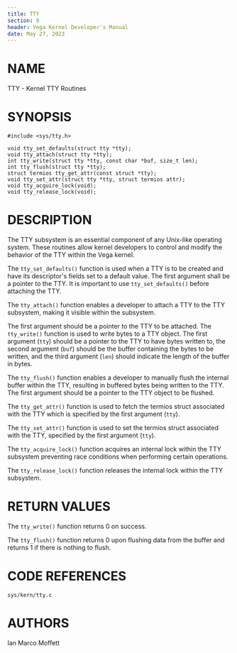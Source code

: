 ```yaml
---
title: TTY
section: 9
header: Vega Kernel Developer's Manual
date: May 27, 2023
---
```


# NAME
TTY - Kernel TTY Routines

# SYNOPSIS
```
#include <sys/tty.h>

void tty_set_defaults(struct tty *tty);
void tty_attach(struct tty *tty);
int tty_write(struct tty *tty, const char *buf, size_t len);
int tty_flush(struct tty *tty);
struct termios tty_get_attr(const struct *tty);
void tty_set_attr(struct tty *tty, struct termios attr);
void tty_acquire_lock(void);
void tty_release_lock(void);
```

# DESCRIPTION
The TTY subsystem is an essential component of any
Unix-like operating system. These routines allow
kernel developers to control and modify the behavior
of the TTY within the Vega kernel.

The ``tty_set_defaults()`` function is used when a TTY is to be created
and have its descriptor's fields set to a default value.
The first argument shall be a pointer to the TTY.
It is important to use ``tty_set_defaults()`` before attaching the TTY.

The ``tty_attach()`` function enables a developer to attach
a TTY to the TTY subsystem, making it visible within the subsystem.

The first argument should be a pointer to the TTY to be attached.
The ``tty_write()`` function is used to write bytes to a
TTY object. The first argument (``tty``) should be a pointer to the TTY
to have bytes written to, the second argument (``buf``) should be the
buffer containing the bytes to be written, and the third argument
(``len``) should indicate the length of the buffer in bytes.

The ``tty_flush()`` function enables a developer to manually
flush the internal buffer within the TTY, resulting in buffered
bytes being written to the TTY. The first argument should
be a pointer to the TTY object to be flushed.

The ``tty_get_attr()`` function is used to fetch the termios
struct associated with the TTY which is specified by the first argument
(``tty``).

The ``tty_set_attr()`` function is used to set the termios
struct associated with the TTY, specified by the first argument
(``tty``).

The ``tty_acquire_lock()`` function acquires an internal lock
within the TTY subsystem preventing race conditions when
performing certain operations.

The ``tty_release_lock()`` function releases the internal
lock within the TTY subsystem.

# RETURN VALUES
The ``tty_write()`` function returns 0 on success.

The ``tty_flush()`` function returns 0 upon flushing
data from the buffer and returns 1 if there is nothing
to flush.

# CODE REFERENCES
``sys/kern/tty.c``

# AUTHORS
Ian Marco Moffett
